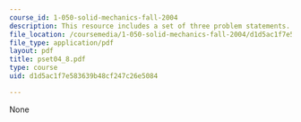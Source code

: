```yaml
---
course_id: 1-050-solid-mechanics-fall-2004
description: This resource includes a set of three problem statements.
file_location: /coursemedia/1-050-solid-mechanics-fall-2004/d1d5ac1f7e583639b48cf247c26e5084_pset04_8.pdf
file_type: application/pdf
layout: pdf
title: pset04_8.pdf
type: course
uid: d1d5ac1f7e583639b48cf247c26e5084

---
```

None